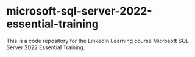 # microsoft-sql-server-2022-essential-training
This is a code repository for the LinkedIn Learning course Microsoft SQL Server 2022 Essential Training. 
